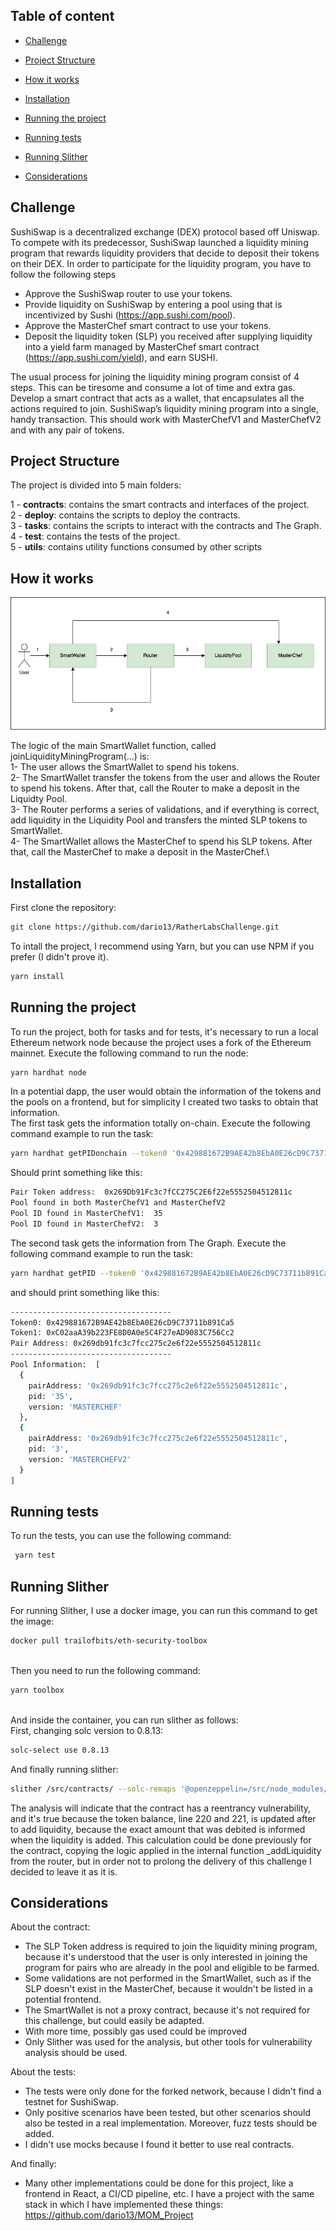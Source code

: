 ## Table of content

- [Challenge](#challenge)

- [Project Structure](#project-structure)

- [How it works](#about-the-game)

- [Installation](#installation)

- [Running the project](#running-the-project)

- [Running tests](#running-the-tests)

- [Running Slither](#running-slither)

- [Considerations](#considerations)

## Challenge

SushiSwap is a decentralized exchange (DEX) protocol based off Uniswap.
To compete with its predecessor, SushiSwap launched a liquidity mining
program that rewards liquidity providers that decide to deposit their tokens
on their DEX.
In order to participate for the liquidity program, you have to follow the
following steps

- Approve the SushiSwap router to use your tokens.
- Provide liquidity on SushiSwap by entering a pool using that is
  incentivized by Sushi (https://app.sushi.com/pool).
- Approve the MasterChef smart contract to use your tokens.
- Deposit the liquidity token (SLP) you received after supplying
  liquidity into a yield farm managed by MasterChef smart
  contract (https://app.sushi.com/yield), and earn SUSHI.

The usual process for joining the liquidity mining program consist of 4 steps.
This can be tiresome and consume a lot of time and extra gas.
Develop a smart contract that acts as a wallet, that encapsulates all the
actions required to join.
SushiSwap’s liquidity mining program into a single, handy transaction.
This should work with MasterChefV1 and MasterChefV2 and with any pair of
tokens.

## Project Structure

The project is divided into 5 main folders:

1 - **contracts**: contains the smart contracts and interfaces of the project.\
2 - **deploy**: contains the scripts to deploy the contracts.\
3 - **tasks**: contains the scripts to interact with the contracts and The Graph.\
4 - **test**: contains the tests of the project.\
5 - **utils**: contains utility functions consumed by other scripts

## How it works

![Alt text](/Diagram.png?raw=true 'Diagram')

The logic of the main SmartWallet function, called joinLiquidityMiningProgram(...) is:\
1- The user allows the SmartWallet to spend his tokens.\
2- The SmartWallet transfer the tokens from the user and allows the Router to spend his tokens. After that, call the Router to make a deposit in the Liquidty Pool.\
3- The Router performs a series of validations, and if everything is correct, add liquidity in the Liquidity Pool and transfers the minted SLP tokens to SmartWallet.\
4- The SmartWallet allows the MasterChef to spend his SLP tokens. After that, call the MasterChef to make a deposit in the MasterChef.\

## Installation

First clone the repository:

```bash
git clone https://github.com/dario13/RatherLabsChallenge.git
```

To intall the project, I recommend using Yarn, but you can use NPM if you prefer (I didn't prove it).

```bash
yarn install
```

## Running the project

To run the project, both for tasks and for tests, it's necessary to run a local Ethereum network node because the project uses a fork of the Ethereum mainnet. Execute the following command to run the node:

```bash
yarn hardhat node
```

In a potential dapp, the user would obtain the information of the tokens and the pools on a frontend, but for simplicity I created two tasks to obtain that information. \
The first task gets the information totally on-chain. Execute the following command example to run the task:

```bash
yarn hardhat getPIDonchain --token0 '0x429881672B9AE42b8EbA0E26cD9C73711b891Ca5' --token1 '0xC02aaA39b223FE8D0A0e5C4F27eAD9083C756Cc2' --network localhost
```

Should print something like this:

```bash
Pair Token address:  0x269Db91Fc3c7fCC275C2E6f22e5552504512811c
Pool found in both MasterChefV1 and MasterChefV2
Pool ID found in MasterChefV1:  35
Pool ID found in MasterChefV2:  3
```

The second task gets the information from The Graph. Execute the following command example to run the task:

```bash
yarn hardhat getPID --token0 '0x429881672B9AE42b8EbA0E26cD9C73711b891Ca5' --token1 '0xC02aaA39b223FE8D0A0e5C4F27eAD9083C756Cc2' --network localhost
```

and should print something like this:

```bash
------------------------------------
Token0: 0x429881672B9AE42b8EbA0E26cD9C73711b891Ca5
Token1: 0xC02aaA39b223FE8D0A0e5C4F27eAD9083C756Cc2
Pair Address: 0x269db91fc3c7fcc275c2e6f22e5552504512811c
------------------------------------
Pool Information:  [
  {
    pairAddress: '0x269db91fc3c7fcc275c2e6f22e5552504512811c',
    pid: '35',
    version: 'MASTERCHEF'
  },
  {
    pairAddress: '0x269db91fc3c7fcc275c2e6f22e5552504512811c',
    pid: '3',
    version: 'MASTERCHEFV2'
  }
]
```

## Running tests

To run the tests, you can use the following command:

```bash
 yarn test
```

## Running Slither

For running Slither, I use a docker image, you can run this command to get the image:

```bash
docker pull trailofbits/eth-security-toolbox
```

\
 Then you need to run the following command:

```bash
yarn toolbox
```

\
 And inside the container, you can run slither as follows:\
 First, changing solc version to 0.8.13:

```bash
solc-select use 0.8.13
```

And finally running slither:

```bash
slither /src/contracts/ --solc-remaps '@openzeppelin=/src/node_modules/@openzeppelin @chainlink=/src/node_modules/@chainlink' --exclude naming-convention,external-function,low-level-calls
```

The analysis will indicate that the contract has a reentrancy vulnerability, and it's true because the token balance, line 220 and 221, is updated after to add liquidity, because the exact amount that was debited is informed when the liquidity is added. This calculation could be done previously for the contract, copying the logic applied in the internal function \_addLiquidity from the router, but in order not to prolong the delivery of this challenge I decided to leave it as it is.

## Considerations

About the contract:

- The SLP Token address is required to join the liquidity mining program, because it's understood that the user is only interested in joining the program for pairs who are already in the pool and eligible to be farmed.
- Some validations are not performed in the SmartWallet, such as if the SLP doesn't exist in the MasterChef, because it wouldn't be listed in a potential frontend.
- The SmartWallet is not a proxy contract, because it's not required for this challenge, but could easily be adapted.
- With more time, possibly gas used could be improved
- Only Slither was used for the analysis, but other tools for vulnerability analysis should be used.

About the tests:

- The tests were only done for the forked network, because I didn't find a testnet for SushiSwap.
- Only positive scenarios have been tested, but other scenarios should also be tested in a real implementation. Moreover, fuzz tests should be added.
- I didn't use mocks because I found it better to use real contracts.

And finally:

- Many other implementations could be done for this project, like a frontend in React, a CI/CD pipeline, etc. I have a project with the same stack in which I have implemented these things: https://github.com/dario13/MOM_Project
